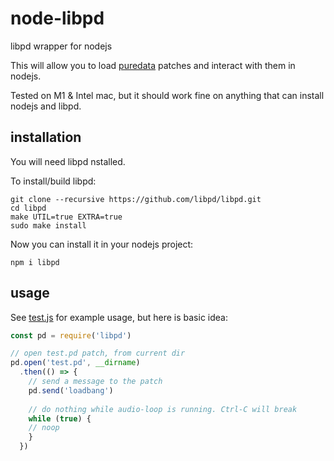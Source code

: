 # node-libpd

libpd wrapper for nodejs

This will allow you to load [puredata](https://puredata.info/) patches and interact with them in nodejs.

Tested on M1 & Intel mac, but it should work fine on anything that can install nodejs and libpd.

## installation

You will need libpd nstalled.

To install/build libpd:

```
git clone --recursive https://github.com/libpd/libpd.git
cd libpd
make UTIL=true EXTRA=true
sudo make install
```

Now you can install it in your nodejs project:

```
npm i libpd
```

## usage

See [test.js](./test.js) for example usage, but here is basic idea:

```js
const pd = require('libpd')

// open test.pd patch, from current dir
pd.open('test.pd', __dirname)
  .then(() => {
    // send a message to the patch
    pd.send('loadbang')
    
    // do nothing while audio-loop is running. Ctrl-C will break
    while (true) {
    // noop
    }
  })
```
